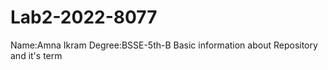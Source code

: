 # Lab2-2022-8077
Name:Amna Ikram
Degree:BSSE-5th-B
Basic information about Repository and it's term
